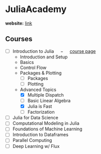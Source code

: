# JuliaAcademy

__website:__ [link](https://juliaacademy.com/courses)

## Courses

- [ ] Introduction to Julia $\quad-\quad$ [course page](https://juliaacademy.com/courses/enrolled/375479)
  - Introduction and Setup
  - Basics
  - Control Flow
  - Packages & Plotting
    - [ ] Packages
    - [ ] Plotting
  - Advanced Topics
    - [x] Multiple Dispatch
    - [ ] Basic Linear Algebra
    - [x] Julia is Fast
    - [ ] Factorization
- [ ] Julia for Data Science
- [ ] Computational Modeling in Julia
- [ ] Foundations of Machine Learning
- [ ] Introduction to Dataframes
- [ ] Parallel Computing
- [ ] Deep Learning w/ Flux
